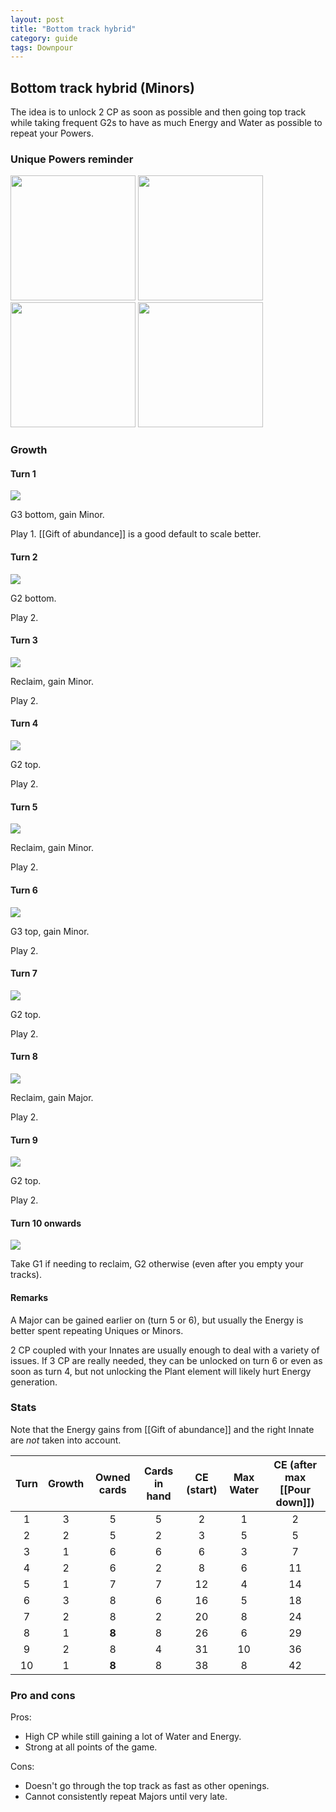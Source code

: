 ```yaml
---  
layout: post  
title: "Bottom track hybrid"  
category: guide  
tags: Downpour
---
```


## Bottom track hybrid (Minors)

The idea is to unlock 2 CP as soon as possible and then going top track while taking frequent G2s to have as much Energy and Water as possible to repeat your Powers.


### Unique Powers reminder

<img src="/assets/images/Unbearable deluge.png" width="200"/> <img src="/assets/images/Dark skies loose a stinging rain.png" width="200"/> <img src="/assets/images/Gift of abundance.png" width="200"/> <img src="/assets/images/Foundations sink into mud.png" width="200"/>

### Growth

#### Turn 1

![](/assets/images/Downpour0-1.png)

G3 bottom, gain Minor. 

Play 1. [[Gift of abundance]] is a good default to scale better.

#### Turn 2

![](/assets/images/Downpour0-3.png)

G2 bottom.

Play 2.

#### Turn 3

![](/assets/images/Downpour0-3.png)

Reclaim, gain Minor.

Play 2.

#### Turn 4

![](/assets/images/Downpour2-3.png)

G2 top.

Play 2.

#### Turn 5

![](/assets/images/Downpour2-3.png)

Reclaim, gain Minor.

Play 2.

#### Turn 6

![](/assets/images/Downpour3-3.png)

G3 top, gain Minor.

Play 2.

#### Turn 7

![](/assets/images/Downpour5-3.png)

G2 top.

Play 2.

#### Turn 8

![](/assets/images/Downpour5-3.png)

Reclaim, gain Major.

Play 2.

#### Turn 9

![](/assets/images/Downpour7-3.png)

G2 top.

Play 2.

#### Turn 10 onwards

![](/assets/images/Downpour7-3.png)

Take G1 if needing to reclaim, G2 otherwise (even after you empty your tracks).

#### Remarks

A Major can be gained earlier on (turn 5 or 6), but usually the Energy is better spent repeating Uniques or Minors.

2 CP coupled with your Innates are usually enough to deal with a variety of issues. If 3 CP are really needed, they can be unlocked on turn 6 or even as soon as turn 4, but not unlocking the Plant element will likely hurt Energy generation.

### Stats

Note that the Energy gains from [[Gift of abundance]] and the right Innate are _not_ taken into account.

Turn | Growth | Owned cards | Cards in hand | CE (start) | Max Water | CE (after max [[Pour down]])
:--: | :--: | :--: | :--: | :--: | :--: | :--:
1 | 3 |   5   |  5  |  2 |  1 |  2
2 | 2 |   5   |  2  |  3 |  5 |  5
3 | 1 |   6   |  6  |  6 |  3 |  7
4 | 2 |   6   |  2  |  8 |  6 | 11
5 | 1 |   7   |  7  | 12 |  4 | 14
6 | 3 |   8   |  6  | 16 |  5 | 18
7 | 2 |   8   |  2  | 20 |  8 | 24
8 | 1 | **8** |  8  | 26 |  6 | 29
9 | 2 |   8   |  4  | 31 | 10 | 36
10| 1 | **8** |  8  | 38 |  8 | 42



### Pro and cons

Pros:
 - High CP while still gaining a lot of Water and Energy.
 - Strong at all points of the game.

Cons:
- Doesn't go through the top track as fast as other openings.
- Cannot consistently repeat Majors until very late.
